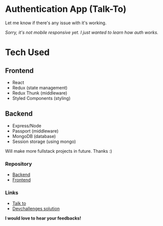 # Authentication App (Talk-To)

Let me know if there's any issue with it's working.

_Sorry, it's not mobile responsive yet. I just wanted to learn how auth works._

# Tech Used

## Frontend

- React
- Redux (state management)
- Redux Thunk (middleware)
- Styled Components (styling)

## Backend

- Express/Node
- Passport (middleware)
- MongoDB (database)
- Session storage (using mongo)

Will make more fullstack projects in future. Thanks :)

### Repository

- [Backend](https://github.com/heytulsiprasad/talkto-backend)
- [Frontend](https://github.com/heytulsiprasad/talkto-frontend)

### Links

- [Talk to](https://talk-to.vercel.app)
- [Devchallenges solution](https://devchallenges.io/solutions/UsZ4Rk0lcoPgffKLFd4m)

**I would love to hear your feedbacks!**
